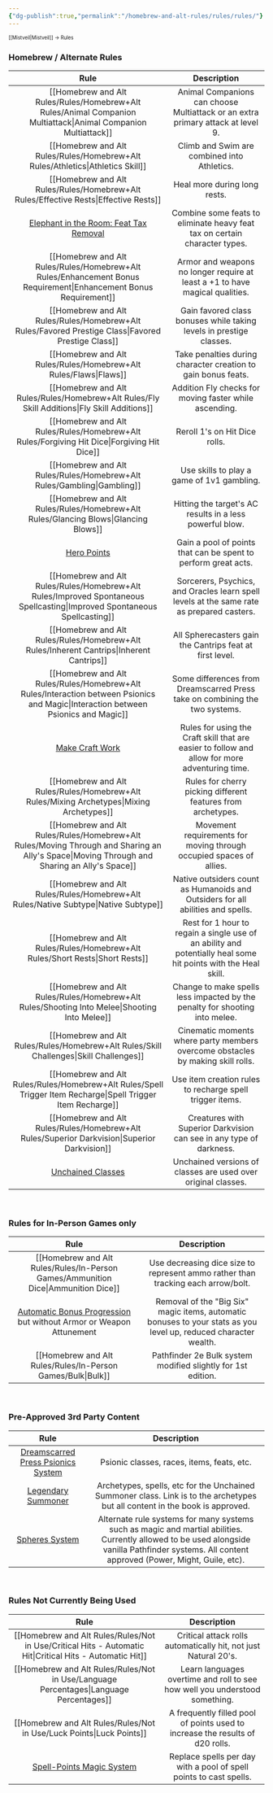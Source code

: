 ```yaml
---
{"dg-publish":true,"permalink":"/homebrew-and-alt-rules/rules/rules/"}
---
```


<sup><sup>[[Mistveil\|Mistveil]] → Rules</sup></sup> 
### Homebrew / Alternate Rules

|                                                                        **Rule**                                                                        |                                                **Description**                                                 |
| :----------------------------------------------------------------------------------------------------------------------------------------------------: | :------------------------------------------------------------------------------------------------------------: |
|                                                            [[Homebrew and Alt Rules/Rules/Homebrew+Alt Rules/Animal Companion Multiattack\|Animal Companion Multiattack]]                                                            |                Animal Companions can choose Multiattack or an extra primary attack at level 9.                 |
|                                                             [[Homebrew and Alt Rules/Rules/Homebrew+Alt Rules/Athletics\|Athletics Skill]]                                                             |                                  Climb and Swim are combined into Athletics.                                   |
|                                                                  [[Homebrew and Alt Rules/Rules/Homebrew+Alt Rules/Effective Rests\|Effective Rests]]                                                                   |                                          Heal more during long rests.                                          |
| [Elephant in the Room: Feat Tax Removal](https://michaeliantorno.com/wp-content/uploads/2018/06/The-Elephant-in-the-Room-Feat-Taxes-in-Pathfinder.pdf) |                   Combine some feats to eliminate heavy feat tax on certain character types.                   |
|                                                           [[Homebrew and Alt Rules/Rules/Homebrew+Alt Rules/Enhancement Bonus Requirement\|Enhancement Bonus Requirement]]                                                            |                  Armor and weapons no longer require at least a +1 to have magical qualities.                  |
|                                                               [[Homebrew and Alt Rules/Rules/Homebrew+Alt Rules/Favored Prestige Class\|Favored Prestige Class]]                                                               |                      Gain favored class bonuses while taking levels in prestige classes.                       |
|                                                                       [[Homebrew and Alt Rules/Rules/Homebrew+Alt Rules/Flaws\|Flaws]]                                                                        |                         Take penalties during character creation to gain bonus feats.                          |
|                                                                [[Homebrew and Alt Rules/Rules/Homebrew+Alt Rules/Fly Skill Additions\|Fly Skill Additions]]                                                                 |                             Addition Fly checks for moving faster while ascending.                             |
|                                                                 [[Homebrew and Alt Rules/Rules/Homebrew+Alt Rules/Forgiving Hit Dice\|Forgiving Hit Dice]]                                                                 |                                         Reroll 1's on Hit Dice rolls.                                          |
|                                                                      [[Homebrew and Alt Rules/Rules/Homebrew+Alt Rules/Gambling\|Gambling]]                                                                      |                                   Use skills to play a game of 1v1 gambling.                                   |
|                                                                   [[Homebrew and Alt Rules/Rules/Homebrew+Alt Rules/Glancing Blows\|Glancing Blows]]                                                                   |                            Hitting the target's AC results in a less powerful blow.                            |
|                                     [Hero Points](https://www.d20pfsrd.com/gamemastering/other-rules/hero-points/)                                     |                         Gain a pool of points that can be spent to perform great acts.                         |
|                                                         [[Homebrew and Alt Rules/Rules/Homebrew+Alt Rules/Improved Spontaneous Spellcasting\|Improved Spontaneous Spellcasting]]                                                          |           Sorcerers, Psychics, and Oracles learn spell levels at the same rate as prepared casters.            |
|                                                                 [[Homebrew and Alt Rules/Rules/Homebrew+Alt Rules/Inherent Cantrips\|Inherent Cantrips]]                                                                  |                            All Spherecasters gain the Cantrips feat at first level.                            |
|                                                       [[Homebrew and Alt Rules/Rules/Homebrew+Alt Rules/Interaction between Psionics and Magic\|Interaction between Psionics and Magic]]                                                       |                  Some differences from Dreamscarred Press take on combining the two systems.                   |
|                                 [Make Craft Work](https://www.d20pfsrd.com/skills/craft/alternative-craft-rules-3pp/)                                  |         Rules for using the Craft skill that are easier to follow and allow for more adventuring time.         |
|                                                                 [[Homebrew and Alt Rules/Rules/Homebrew+Alt Rules/Mixing Archetypes\|Mixing Archetypes]]                                                                  |                          Rules for cherry picking different features from archetypes.                          |
|                                                     [[Homebrew and Alt Rules/Rules/Homebrew+Alt Rules/Moving Through and Sharing an Ally's Space\|Moving Through and Sharing an Ally's Space]]                                                     |                      Movement requirements for moving through occupied spaces of allies.                       |
|                                                                   [[Homebrew and Alt Rules/Rules/Homebrew+Alt Rules/Native Subtype\|Native Subtype]]                                                                   |                Native outsiders count as Humanoids and Outsiders for all abilities and spells.                 |
|                                                                    [[Homebrew and Alt Rules/Rules/Homebrew+Alt Rules/Short Rests\|Short Rests]]                                                                     | Rest for 1 hour to regain a single use of an ability and potentially heal some hit points with the Heal skill. |
|                                                                [[Homebrew and Alt Rules/Rules/Homebrew+Alt Rules/Shooting Into Melee\|Shooting Into Melee]]                                                                 |                  Change to make spells less impacted by the penalty for shooting into melee.                   |
|                                                                  [[Homebrew and Alt Rules/Rules/Homebrew+Alt Rules/Skill Challenges\|Skill Challenges]]                                                                  |                Cinematic moments where party members overcome obstacles by making skill rolls.                 |
|                                                            [[Homebrew and Alt Rules/Rules/Homebrew+Alt Rules/Spell Trigger Item Recharge\|Spell Trigger Item Recharge]]                                                             |                            Use item creation rules to recharge spell trigger items.                            |
|                                                                [[Homebrew and Alt Rules/Rules/Homebrew+Alt Rules/Superior Darkvision\|Superior Darkvision]]                                                                 |                      Creatures with Superior Darkvision can see in any type of darkness.                       |
|                                        [Unchained Classes](https://mistveil.fandom.com/wiki/Unchained_Classes)                                         |                         Unchained versions of classes are used over original classes.                          |

<br>

### Rules for In-Person Games only

|                                                            **Rule**                                                            |                                                 **Description**                                                  |
| :----------------------------------------------------------------------------------------------------------------------------: | :--------------------------------------------------------------------------------------------------------------: |
|                                                      [[Homebrew and Alt Rules/Rules/In-Person Games/Ammunition Dice\|Ammunition Dice]]                                                       |                 Use decreasing dice size to represent ammo rather than tracking each arrow/bolt.                 |
| [Automatic Bonus Progression](https://www.d20pfsrd.com/gamemastering/other-rules/unchained-rules/automatic-bonus-progression/) but without Armor or Weapon Attunement  | Removal of the "Big Six" magic items, automatic bonuses to your stats as you level up, reduced character wealth. |
|                                                            [[Homebrew and Alt Rules/Rules/In-Person Games/Bulk\|Bulk]]                                                            |                           Pathfinder 2e Bulk system modified slightly for 1st edition.                           |

<br>

### Pre-Approved 3rd Party Content

|              **Rule**              |                                                                                          **Description**                                                                                         |
|:----------------------------------:|:------------------------------------------------------------------------------------------------------------------------------------------------------------------------------------------------:|
| [Dreamscarred Press Psionics System](https://www.d20pfsrd.com/alternative-rule-systems/psionics-unleashed/) |                                                                            Psionic classes, races, items, feats, etc.                                                                            |
|         [Legendary Summoner](https://www.d20pfsrd.com/classes/base-classes/summoner/archetypes/summoner-archetypes-legendary-games/)         |                                   Archetypes, spells, etc for the Unchained Summoner class. Link is to the archetypes but all content in the book is approved.                                   |
|           [Spheres System](http://spheresofpower.wikidot.com/)           | Alternate rule systems for many systems such as magic and martial abilities. Currently allowed to be used alongside vanilla Pathfinder systems. All content approved (Power, Might, Guile, etc). |

<br>

### Rules Not Currently Being Used

|                                                 **Rule**                                                  |                                **Description**                                |
| :-------------------------------------------------------------------------------------------------------: | :---------------------------------------------------------------------------: |
|                                     [[Homebrew and Alt Rules/Rules/Not in Use/Critical Hits - Automatic Hit\|Critical Hits - Automatic Hit]]                                     |        Critical attack rolls automatically hit, not just Natural 20's.        |
|                                         [[Homebrew and Alt Rules/Rules/Not in Use/Language Percentages\|Language Percentages]]                                          |  Learn languages overtime and roll to see how well you understood something.  |
|                                              [[Homebrew and Alt Rules/Rules/Not in Use/Luck Points\|Luck Points]]                                              | A frequently filled pool of points used to increase the results of d20 rolls. |
| [Spell-Points Magic System](https://www.d20pfsrd.com/magic/variant-magic-rules/spell-points-magic-system) |      Replace spells per day with a pool of spell points to cast spells.       |